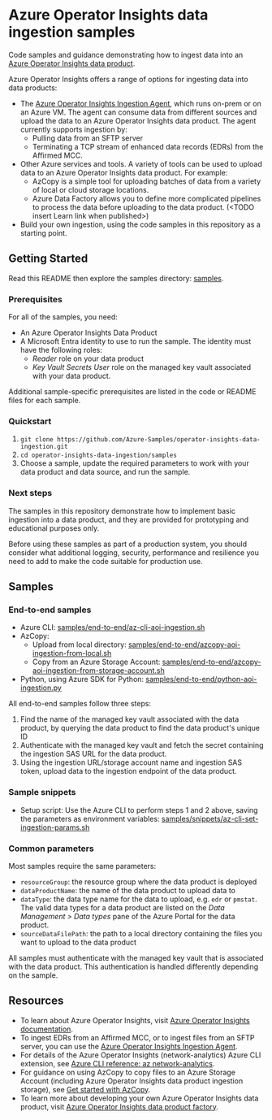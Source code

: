 # Azure Operator Insights data ingestion samples

Code samples and guidance demonstrating how to ingest data into an [Azure Operator Insights data product](https://learn.microsoft.com/en-us/azure/operator-insights/).

Azure Operator Insights offers a range of options for ingesting data into data products:

- The [Azure Operator Insights Ingestion Agent](https://learn.microsoft.com/en-us/azure/operator-insights/ingestion-agent-overview), which runs on-prem or on an Azure VM. The agent can consume data from different sources and upload the data to an Azure Operator Insights data product. The agent currently supports ingestion by:
  - Pulling data from an SFTP server
  - Terminating a TCP stream of enhanced data records (EDRs) from the Affirmed MCC.
- Other Azure services and tools. A variety of tools can be used to upload data to an Azure Operator Insights data product. For example:
  - AzCopy is a simple tool for uploading batches of data from a variety of local or cloud storage locations.
  - Azure Data Factory allows you to define more complicated pipelines to process the data before uploading to the data product.  (\<TODO insert Learn link when published>)
- Build your own ingestion, using the code samples in this repository as a starting point.

## Getting Started

Read this README then explore the samples directory: [samples](samples).

### Prerequisites

For all of the samples, you need:

- An Azure Operator Insights Data Product
- A Microsoft Entra identity to use to run the sample. The identity must have the following roles:
  - _Reader_ role on your data product
  - _Key Vault Secrets User_ role on the managed key vault associated with your data product.

Additional sample-specific prerequisites are listed in the code or README files for each sample.

### Quickstart

1. `git clone https://github.com/Azure-Samples/operator-insights-data-ingestion.git`
2. `cd operator-insights-data-ingestion/samples`
3. Choose a sample, update the required parameters to work with your data product and data source, and run the sample.

### Next steps

The samples in this repository demonstrate how to implement basic ingestion into a data product, and they are provided for prototyping and educational purposes only.

Before using these samples as part of a production system, you should consider what additional logging, security, performance and resilience you need to add to make the code suitable for production use.

## Samples

### End-to-end samples

- Azure CLI: [samples/end-to-end/az-cli-aoi-ingestion.sh](samples/end-to-end/az-cli-aoi-ingestion.sh)
- AzCopy:
  - Upload from local directory: [samples/end-to-end/azcopy-aoi-ingestion-from-local.sh](samples/end-to-end/azcopy-aoi-ingestion-from-local.sh)
  - Copy from an Azure Storage Account: [samples/end-to-end/azcopy-aoi-ingestion-from-storage-account.sh](samples/end-to-end/azcopy-aoi-ingestion-from-storage-account.sh)
- Python, using Azure SDK for Python: [samples/end-to-end/python-aoi-ingestion.py](samples/end-to-end/python-aoi-ingestion.py)

All end-to-end samples follow three steps:

1. Find the name of the managed key vault associated with the data product, by querying the data product to find the data product's unique ID
2. Authenticate with the managed key vault and fetch the secret containing the ingestion SAS URL for the data product.
3. Using the ingestion URL/storage account name and ingestion SAS token, upload data to the ingestion endpoint of the data product.

### Sample snippets

- Setup script: Use the Azure CLI to perform steps 1 and 2 above, saving the parameters as environment variables: [samples/snippets/az-cli-set-ingestion-params.sh](samples/snippets/az-cli-set-ingestion-params.sh)


### Common parameters

Most samples require the same parameters:

- `resourceGroup`: the resource group where the data product is deployed
- `dataProductName`: the name of the data product to upload data to
- `dataType`: the data type name for the data to upload, e.g. `edr` or `pmstat`. The valid data types for a data product are listed on the _Data Management > Data types_ pane of the Azure Portal for the data product.
- `sourceDataFilePath`: the path to a local directory containing the files you want to upload to the data product

All samples must authenticate with the managed key vault that is associated with the data product. This authentication is handled differently depending on the sample.



## Resources

- To learn about Azure Operator Insights, visit [Azure Operator Insights documentation](https://learn.microsoft.com/en-us/azure/operator-insights/).
- To ingest EDRs from an Affirmed MCC, or to ingest files from an SFTP server, you can use the [Azure Operator Insights Ingestion Agent](https://learn.microsoft.com/en-us/azure/operator-insights/ingestion-agent-overview).
- For details of the Azure Operator Insights (network-analytics) Azure CLI extension, see [Azure CLI reference: az network-analytics](https://learn.microsoft.com/en-us/cli/azure/network-analytics?view=azure-cli-latest).
- For guidance on using AzCopy to copy files to an Azure Storage Account (including Azure Operator Insights data product ingestion storage), see [Get started with AzCopy](https://learn.microsoft.com/en-us/azure/storage/common/storage-use-azcopy-v10).
- To learn more about developing your own Azure Operator Insights data product, visit [Azure Operator Insights data product factory](https://learn.microsoft.com/en-us/azure/operator-insights/data-product-factory).
